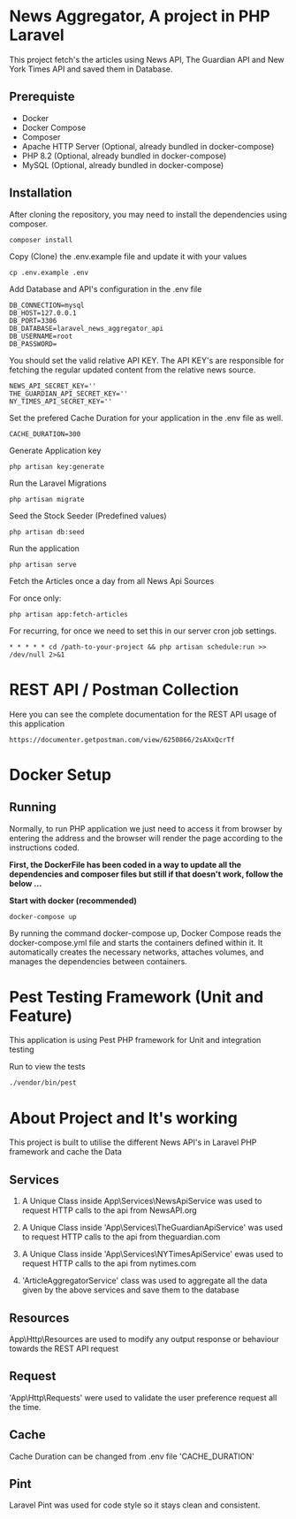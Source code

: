 # News Aggregator, A project in PHP Laravel

This project fetch's the articles using News API, The Guardian API and New York Times API and saved them in Database.

## Prerequiste

-   Docker
-   Docker Compose
-   Composer
-   Apache HTTP Server (Optional, already bundled in docker-compose)
-   PHP 8.2 (Optional, already bundled in docker-compose)
-   MySQL (Optional, already bundled in docker-compose)

## Installation

After cloning the repository, you may need to install the dependencies using composer.

```
composer install
```

Copy (Clone) the .env.example file and update it with your values

```
cp .env.example .env
```

Add Database and API's configuration in the .env file

```
DB_CONNECTION=mysql
DB_HOST=127.0.0.1
DB_PORT=3306
DB_DATABASE=laravel_news_aggregator_api
DB_USERNAME=root
DB_PASSWORD=
```
You should set the valid relative API KEY. 
The API KEY's are responsible for fetching the regular updated content from the relative news source.

```
NEWS_API_SECRET_KEY=''
THE_GUARDIAN_API_SECRET_KEY=''
NY_TIMES_API_SECRET_KEY=''
```

Set the prefered Cache Duration for your application in the .env file as well.
```
CACHE_DURATION=300
```


Generate Application key

```
php artisan key:generate
```

Run the Laravel Migrations

```
php artisan migrate
```

Seed the Stock Seeder (Predefined values)

```
php artisan db:seed
```

Run the application

```
php artisan serve
```

Fetch the Articles once a day from all News Api Sources

For once only:

```
php artisan app:fetch-articles
```

For recurring, for once we need to set this in our server cron job settings.

```
* * * * * cd /path-to-your-project && php artisan schedule:run >> /dev/null 2>&1
```


# REST API / Postman Collection

Here you can see the complete documentation for the REST API usage of this application
```
https://documenter.getpostman.com/view/6250866/2sAXxQcrTf
```


# Docker Setup
## Running
Normally, to run PHP application we just need to access it from browser by entering the address and the browser will render the page according to the instructions coded. 

**First, the DockerFile has been coded in a way to update all the dependencies and composer files but still if that doesn't work, follow the below ...**

**Start with docker (recommended)**
```
docker-compose up
```

By running the command docker-compose up, Docker Compose reads the docker-compose.yml file and starts the containers defined within it. It automatically creates the necessary networks, attaches volumes, and manages the dependencies between containers.



# Pest Testing Framework (Unit and Feature)
This application is using Pest PHP framework for Unit and integration testing

Run to view the tests
```
./vendor/bin/pest
```


# About Project and It's working

This project is built to utilise the different News API's in Laravel PHP framework and cache the Data

## Services
1. A Unique Class inside App\Services\NewsApiService was used to request HTTP calls to the api from NewsAPI.org

2. A Unique Class inside 'App\Services\TheGuardianApiService' was used to request HTTP calls to the api from theguardian.com

3. A Unique Class inside 'App\Services\NYTimesApiService' ewas used to request HTTP calls to the api from nytimes.com

4. 'ArticleAggregatorService' class was used to aggregate all the data given by the above services and save them to the database

## Resources
App\Http\Resources are used to modify any output response or behaviour towards the REST API request


## Request
'App\Http\Requests' were used to validate the user preference request all the time.

## Cache
Cache Duration can be changed from .env file 'CACHE_DURATION'

## Pint
Laravel Pint was used for code style so it stays clean and consistent.
